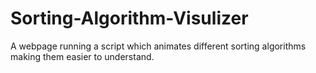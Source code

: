 # Sorting-Algorithm-Visulizer
A webpage running a script which animates different sorting algorithms making them easier to understand.
